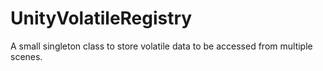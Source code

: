 UnityVolatileRegistry
=====================

A small singleton class to store volatile data to be accessed from multiple scenes.
